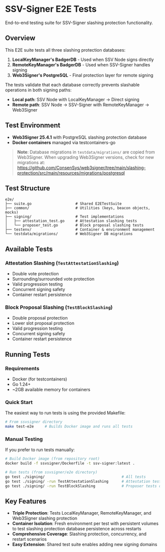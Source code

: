 # SSV-Signer E2E Tests

End-to-end testing suite for SSV-Signer slashing protection functionality.

## Overview

This E2E suite tests all three slashing protection databases:

1. **LocalKeyManager's BadgerDB** - Used when SSV Node signs directly
2. **RemoteKeyManager's BadgerDB** - Used when SSV-Signer handles signing
3. **Web3Signer's PostgreSQL** - Final protection layer for remote signing

The tests validate that each database correctly prevents slashable operations in both signing paths:
- **Local path**: SSV Node with LocalKeyManager → Direct signing
- **Remote path**: SSV Node → SSV-Signer with RemoteKeyManager → Web3Signer

## Test Environment

- **Web3Signer 25.4.1** with PostgreSQL slashing protection database
- **Docker containers** managed via testcontainers-go

> **Note**: Database migrations in `testdata/migrations/` are copied from Web3Signer. When upgrading Web3Signer versions, check for new migrations at: https://github.com/ConsenSys/web3signer/tree/main/slashing-protection/src/main/resources/migrations/postgresql

## Test Structure

```
e2e/
├── suite.go                    # Shared E2ETestSuite
├── common/                     # Utilities (keys, beacon objects, mocks)
├── signing/                    # Test implementations
│   ├── attestation_test.go     # Attestation slashing tests
│   └── proposer_test.go        # Block proposal slashing tests
├── testenv/                    # Container & environment management
└── testdata/migrations/        # Web3Signer DB migrations
```

## Available Tests

### Attestation Slashing (`TestAttestationSlashing`)
- Double vote protection
- Surrounding/surrounded vote protection
- Valid progression testing
- Concurrent signing safety
- Container restart persistence

### Block Proposal Slashing (`TestBlockSlashing`)  
- Double proposal protection
- Lower slot proposal protection
- Valid progression testing
- Concurrent signing safety
- Container restart persistence

## Running Tests

### Requirements

- Docker (for testcontainers)
- Go 1.24+
- ~2GB available memory for containers

### Quick Start

The easiest way to run tests is using the provided Makefile:

```bash
# From ssvsigner directory
make test-e2e     # Builds Docker image and runs all tests
```

### Manual Testing

If you prefer to run tests manually:

```bash
# Build Docker image (from repository root)
docker build -f ssvsigner/Dockerfile -t ssv-signer:latest .

# Run tests (from ssvsigner/e2e directory)
go test ./signing/                                   # All tests
go test ./signing/ -run TestAttestationSlashing      # Attestation tests only
go test ./signing/ -run TestBlockSlashing            # Proposer tests only
```

## Key Features

- **Triple Protection**: Tests LocalKeyManager, RemoteKeyManager, and Web3Signer slashing protection
- **Container Isolation**: Fresh environment per test with persistent volumes to test slashing protection database persistence across restarts
- **Comprehensive Coverage**: Slashing protection, concurrency, and restart scenarios
- **Easy Extension**: Shared test suite enables adding new signing domains

